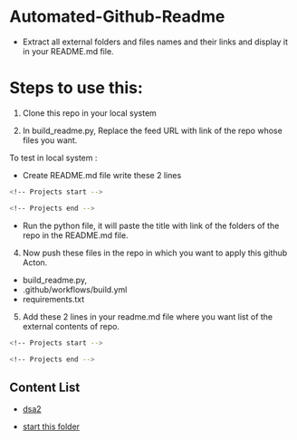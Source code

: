 # Automated-Github-Readme
 
* Extract all external folders and files names and their links and display it 
in your README.md file. 

# Steps to use this:

1. Clone this repo in your local system

2. In build_readme.py, Replace the feed URL with link 
   of the repo whose files you want. 

To test in local system :

*  Create README.md file write these 2 lines 

```bash
<!-- Projects start -->

<!-- Projects end -->
```

*  Run the python file, it will paste the title with link of the folders
   of the repo in the README.md file.

4. Now push these files in the repo in which 
you want to apply this github Acton. 

* build_readme.py,
* .github/workflows/build.yml
* requirements.txt

5. Add these 2 lines in your readme.md file where you 
want list of the external contents of repo. 

```bash
<!-- Projects start -->

<!-- Projects end -->
```


## Content List

<!-- Projects start -->
- [dsa2](dsa2)

- [start this folder](start%20this%20folder)
<!-- Projects end -->


